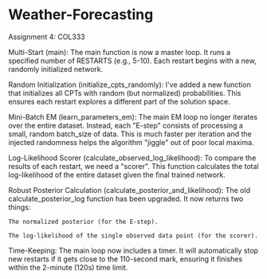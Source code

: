 # Weather-Forecasting
Assignment 4: COL333

Multi-Start (main): The main function is now a master loop. It runs a specified number of RESTARTS (e.g., 5-10). Each restart begins with a new, randomly initialized network.

Random Initialization (initialize_cpts_randomly): I've added a new function that initializes all CPTs with random (but normalized) probabilities. This ensures each restart explores a different part of the solution space.

Mini-Batch EM (learn_parameters_em): The main EM loop no longer iterates over the entire dataset. Instead, each "E-step" consists of processing a small, random batch_size of data. This is much faster per iteration and the injected randomness helps the algorithm "jiggle" out of poor local maxima.

Log-Likelihood Scorer (calculate_observed_log_likelihood): To compare the results of each restart, we need a "scorer". This function calculates the total log-likelihood of the entire dataset given the final trained network.

Robust Posterior Calculation (calculate_posterior_and_likelihood): The old calculate_posterior_log function has been upgraded. It now returns two things:

    The normalized posterior (for the E-step).

    The log-likelihood of the single observed data point (for the scorer).

Time-Keeping: The main loop now includes a timer. It will automatically stop new restarts if it gets close to the 110-second mark, ensuring it finishes within the 2-minute (120s) time limit.